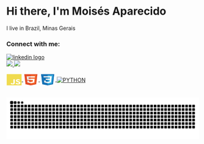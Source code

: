 <h1 align="left">Hi there, I'm Moisés Aparecido</h1>
<p align="left">I live in Brazil, Minas Gerais<br></p>
<h3 align="left">Connect with me:</h3>
<div align="left">
  <a href="https://www.linkedin.com/in/mois%C3%A9s-aparecido-46984923b/" target="_blank">
    <img src="https://raw.githubusercontent.com/maurodesouza/profile-readme-generator/master/src/assets/icons/social/linkedin/default.svg" width="56" height="40" alt="linkedin logo"  />
  </a>
</div>

 <div>
  <a href="https://github.com/cadudias">
  <img height="180em" src="https://github-readme-stats.vercel.app/api?username=MoisesAparecido&show_icons=true&theme=tokyonight&include_all_commits=true&count_private=true"/>
  <img height="180em" src="https://github-readme-stats.vercel.app/api/top-langs/?username=MoisesAparecido&layout=compact&langs_count=6&theme=tokyonight"/>
</div>

<div style="display: inline_block"><br>
  <img align="center" alt="Js" height="30" width="40" src="https://raw.githubusercontent.com/devicons/devicon/master/icons/javascript/javascript-plain.svg">
  <img align="center" alt="HTML" height="30" width="40" src="https://raw.githubusercontent.com/devicons/devicon/master/icons/html5/html5-original.svg">
  <img align="center" alt="CSS" height="30" width="40" src="https://raw.githubusercontent.com/devicons/devicon/master/icons/css3/css3-original.svg">
  <img align="center" alt="PYTHON" height="30" width="40" src="https://cdn.jsdelivr.net/gh/devicons/devicon/icons/python/python-original.svg"/>
</div>

 <br>

![Snake animation](https://github.com/barretogustavo/barretogustavo/blob/output/github-contribution-grid-snake.svg)
